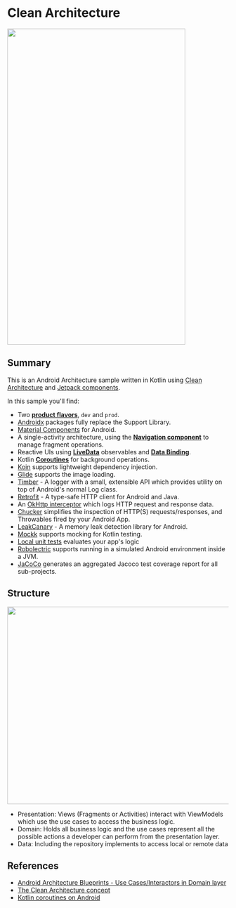 # Clean Architecture

<img src=https://github.com/huuphuoc1396/clean-architecture/blob/update_readme/app_recording.gif width="405" height="720">

## Summary
This is an Android Architecture sample written in Kotlin using [Clean Architecture](https://blog.cleancoder.com/uncle-bob/2012/08/13/the-clean-architecture.html) and [Jetpack components](https://developer.android.com/jetpack).

In this sample you'll find:
* Two **[product flavors](https://developer.android.com/studio/build/build-variants#product-flavors)**, `dev` and `prod`.
* [Androidx](https://developer.android.com/jetpack/androidx) packages fully replace the Support Library.
* [Material Components](https://material.io/develop/android) for Android.
* A single-activity architecture, using the **[Navigation component](https://developer.android.com/guide/navigation/navigation-getting-started)** to manage fragment operations.
* Reactive UIs using **[LiveData](https://developer.android.com/topic/libraries/architecture/livedata)** observables and **[Data Binding](https://developer.android.com/topic/libraries/data-binding)**.
* Kotlin **[Coroutines](https://kotlinlang.org/docs/reference/coroutines-overview.html)** for background operations.
* [Koin](https://insert-koin.io/) supports lightweight dependency injection.
* [Glide](https://github.com/bumptech/glide) supports the image loading.
* [Timber](https://github.com/JakeWharton/timber) - A logger with a small, extensible API which provides utility on top of Android's normal Log class.
* [Retrofit](https://square.github.io/retrofit/) - A type-safe HTTP client for Android and Java.
* An [OkHttp interceptor](https://square.github.io/okhttp/interceptors/) which logs HTTP request and response data.
* [Chucker](https://github.com/ChuckerTeam/chucker) simplifies the inspection of HTTP(S) requests/responses, and Throwables fired by your Android App.
* [LeakCanary](https://github.com/square/leakcanary) - A memory leak detection library for Android.
* [Mockk](https://mockk.io/) supports mocking for Kotlin testing.
* [Local unit tests](https://developer.android.com/training/testing/unit-testing/local-unit-tests) evaluates your app's logic
* [Robolectric](http://robolectric.org/getting-started/) supports running in a simulated Android environment inside a JVM.
* [JaCoCo](https://www.eclemma.org/jacoco/) generates an aggregated Jacoco test coverage report for all sub-projects.

## Structure
<img src=https://github.com/huuphuoc1396/clean-architecture/blob/update_readme/clean-architecture-structure.png width="800" height="450">

* Presentation: Views (Fragments or Activities) interact with ViewModels which use the use cases to access the business logic.
* Domain: Holds all business logic and the use cases represent all the possible actions a developer can perform from the presentation layer.
* Data: Including the repository implements to access local or remote data

## References
* [Android Architecture Blueprints - Use Cases/Interactors in Domain layer](https://github.com/android/architecture-samples/tree/usecases)
* [The Clean Architecture concept](https://blog.cleancoder.com/uncle-bob/2012/08/13/the-clean-architecture.html)
* [Kotlin coroutines on Android](https://developer.android.com/kotlin/coroutines)